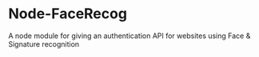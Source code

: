 Node-FaceRecog
==============

A node module for giving an authentication API for websites using Face &amp; Signature recognition
